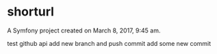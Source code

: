 shorturl
========

A Symfony project created on March 8, 2017, 9:45 am.

test github api add new branch and push commit
add some new commit